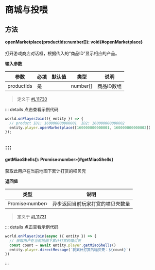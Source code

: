 <script setup>
import '/style.css'
</script>
# 商城与投喂
## 方法

#### <font id="API" />openMarketplace(<font id="Type">productIds:number[]</font>)<font id="Type">: void</font>{#openMarketplace}
打开游戏商店对话框，根据传入的“商品ID”显示相应的产品。

**输入参数**

| **参数** | **必填** | **默认值** | **类型** | **说明** |
| --- | --- | --- | --- | --- |
| productIds | 是 | | number[] | 商品ID数组 |

> 定义于 [#L11730](https://github.com/box3lab/arena_dts/blob/main/GameAPI.d.ts#L11730)

::: details 点击查看示例代码
```javascript
world.onPlayerJoin(({ entity }) => {
  // product ID1: 160000000000001  ID2: 160000000000002  
  entity.player.openMarketplace([160000000000001, 160000000000002])
});
```
:::
---


#### <font id="API" />getMiaoShells()<font id="Type">: Promise‹number›</font>{#getMiaoShells}
获取此用户在当前地图下累计打赏的喵贝壳

**返回值**

| **类型** | **说明** |
| --- | --- |
| Promise‹number› | 异步返回当前玩家打赏的喵贝壳数量 |

> 定义于 [#L11731](https://github.com/box3lab/arena_dts/blob/main/GameAPI.d.ts#L11731)


::: details 点击查看示例代码
```javascript
world.onPlayerJoin(async ({ entity }) => {
  // 获取用户在当前地图下累计打赏的喵贝壳
  const count = await entity.player.getMiaoShells()
  entity.player.directMessage(`我累计打赏的喵贝壳：${count}`)
})
```
:::
